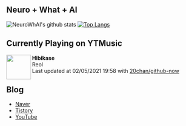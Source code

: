 ## Neuro + What + AI

![NeuroWhAI's github stats](https://github-readme-stats.vercel.app/api?username=neurowhai&count_private=true&show_icons=true)
[![Top Langs](https://github-readme-stats.vercel.app/api/top-langs/?username=neurowhai&layout=compact)](https://github.com/anuraghazra/github-readme-stats)

## Currently Playing on YTMusic

[<img align="left" height="65" src="https://lh3.googleusercontent.com/s7iMZMWR3QiOj4Mef2u900xTLQJBIN9PiCD9LtmDjDvzWpOYGi0vFQLtqbtllTs3jsREFNWXKdMbp9M">](https://music.youtube.com/channel/UCO-bYObFK_nwA_zSojXbVNg)

**Hibikase**  
Reol  
Last updated at 02/05/2021 19:58 with [20chan/github-now](https://github.com/20chan/github-now)

## Blog

- [Naver](http://blog.naver.com/neurowhai)
- [Tistory](http://neurowhai.tistory.com/)
- [YouTube](https://www.youtube.com/channel/UCB_v1xU6laBHOeH6z4L-Mtw)
